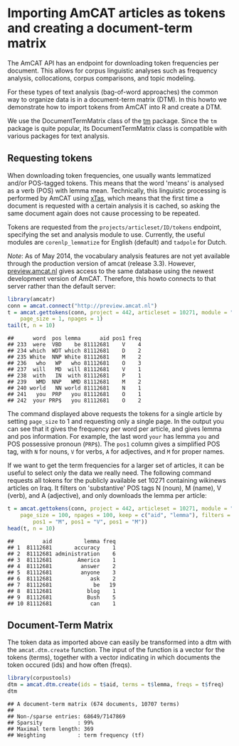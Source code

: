 Importing AmCAT articles as tokens and creating a document-term matrix
===============================================
  
The AmCAT API has an endpoint for downloading token frequencies per document.
This allows for corpus linguistic analyses such as frequency analysis, collocations, corpus comparisons, and topic modeling. 

For these types of text analysis (bag-of-word approaches) the common way to organize data is in a document-term matrix (DTM).
In this howto we demonstrate how to import tokens from AmCAT into R and create a DTM.

We use the DocumentTermMatrix class of the [tm](http://cran.r-project.org/web/packages/tm/vignettes/tm.pdf) package. 
Since the `tm` package is quite popular, its DocumentTermMatrix class is compatible with various packages for text analysis.

Requesting tokens
-----------------

When downloading token frequencies, one usually wants lemmatized and/or POS-tagged tokens.
This means that the word 'means' is analysed as a verb (POS) with lemma mean.
Technically, this linguistic processing is performed by AmCAT using [xTas](www.xtas.net), 
which means that the first time a document is requested with a certain analysis it is cached,
so asking the same document again does not cause processing to be repeated.

Tokens are requested from the `projects/articleset/ID/tokens` endpoint, 
specifying the set and analysis module to use. 
Currently, the useful modules are `corenlp_lemmatize` for English (default) and `tadpole` for Dutch. 

*Note*: As of May 2014, the vocabulary analysis features are not yet available through 
the production version of amcat (release 3.3). 
However, [preview.amcat.nl](http://preview.amcat.nl)
gives access to the same database using the newest development version of AmCAT.
Therefore, this howto connects to that server rather than the default server:
  
  
  ```r
  library(amcatr)
  conn = amcat.connect("http://preview.amcat.nl")
  t = amcat.gettokens(conn, project = 442, articleset = 10271, module = "corenlp_lemmatize", 
      page_size = 1, npages = 1)
  tail(t, n = 10)
  ```
  
  ```
  ##      word  pos lemma      aid pos1 freq
  ## 233  were  VBD    be 81112681    V    4
  ## 234 which  WDT which 81112681    D    2
  ## 235 White  NNP White 81112681    M    2
  ## 236   who   WP   who 81112681    O    3
  ## 237  will   MD  will 81112681    V    1
  ## 238  with   IN  with 81112681    P    1
  ## 239   WMD  NNP   WMD 81112681    M    2
  ## 240 world   NN world 81112681    N    1
  ## 241   you  PRP   you 81112681    O    1
  ## 242  your PRP$   you 81112681    O    2
  ```


The command displayed above requests the tokens for a single article by setting `page_size` to 1 and requesting only a single page.
In the output you can see that it gives the frequency per word per article, and gives lemma and pos information. 
For example, the last word `your` has lemma `you` and POS possessive pronoun (`PRP$`). 
The `pos1` column gives a simplified POS tag, with `N` for nouns, `V` for verbs, `A` for adjectives, and `M` for proper names. 

If we want to get the term frequencies for a larger set of articles, 
it can be useful to select only the data we really need. 
The following command requests all tokens for the publicly available set 10271 
containing wikinews articles on Iraq.
It filters on 'substantive' POS tags N (noun), M (name), V (verb), and A (adjective), 
and only downloads the lemma per article:
  

```r
t = amcat.gettokens(conn, project = 442, articleset = 10271, module = "corenlp_lemmatize", 
    page_size = 100, npages = 100, keep = c("aid", "lemma"), filters = c(pos1 = "N", 
        pos1 = "M", pos1 = "V", pos1 = "M"))
head(t, n = 10)
```

```
##         aid          lemma freq
## 1  81112681       accuracy    1
## 2  81112681 administration    6
## 3  81112681        America    1
## 4  81112681         answer    2
## 5  81112681         anyone    3
## 6  81112681            ask    2
## 7  81112681             be   19
## 8  81112681           blog    1
## 9  81112681           Bush    5
## 10 81112681            can    1
```



Document-Term Matrix
--------------------

The token data as imported above can easily be transformed into a dtm with the `amcat.dtm.create` function.
The input of the function is a vector for the tokens (terms), together with a vector indicating in which documents the token occured (ids) and how often (freqs).


```r
library(corpustools)
dtm = amcat.dtm.create(ids = t$aid, terms = t$lemma, freqs = t$freq)
dtm
```

```
## A document-term matrix (674 documents, 10707 terms)
## 
## Non-/sparse entries: 68649/7147869
## Sparsity           : 99%
## Maximal term length: 369 
## Weighting          : term frequency (tf)
```

